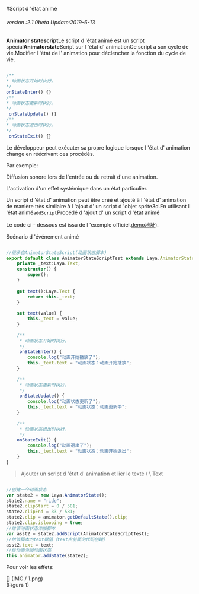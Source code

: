 #Script d 'état animé

###### *version :2.1.0beta   Update:2019-6-13*

​**Animator statescript**Le script d 'état animé est un script spécial**Animatorstate**Script sur l 'état d' animationCe script a son cycle de vie.Modifier l 'état de l' animation pour déclencher la fonction du cycle de vie.


```typescript

/**
* 动画状态开始时执行。
*/
onStateEnter() {}
/**
* 动画状态更新时执行。
*/
 onStateUpdate() {}
/**
* 动画状态退出时执行。
*/
 onStateExit() {}
```


Le développeur peut exécuter sa propre logique lorsque l 'état d' animation change en réécrivant ces procédés.

Par exemple:

Diffusion sonore lors de l'entrée ou du retrait d'une animation.

L'activation d'un effet systémique dans un état particulier.

Un script d 'état d' animation peut être créé et ajouté à l 'état d' animation de manière très similaire à l 'ajout d' un script d 'objet sprite3d.En utilisant l 'état animé`addScript`Procédé d 'ajout d' un script d 'état animé

Le code ci - dessous est issu de l 'exemple officiel.[demo地址](https://layaair.ldc.layabox.com/demo2/?language=ch&category=3d&group=Animation3D&name=AnimatorStateScriptDemo)).

Scénario d 'événement animé


```typescript

//继承自AnimatorStateScript(动画状态脚本)
export default class AnimatorStateScriptTest extends Laya.AnimatorStateScript {
    private _text:Laya.Text;
    constructor() {
        super();
    }
    
	get text():Laya.Text {
		return this._text;
	}
    
	set text(value) {
		this._text = value;
	}
    
	/**
	 * 动画状态开始时执行。
	 */
	 onStateEnter() {
		console.log("动画开始播放了");
		this._text.text = "动画状态：动画开始播放";
	}
	
	/**
	 * 动画状态更新时执行。
	 */
	 onStateUpdate() {
		console.log("动画状态更新了");
		this._text.text = "动画状态：动画更新中";
	}
	
	/**
	 * 动画状态退出时执行。
	 */
	onStateExit() {
		console.log("动画退出了");
		this._text.text = "动画状态：动画开始退出";
	}
}
```


> Ajouter un script d 'état d' animation et lier le texte \ \ Text


```typescript

//创建一个动画状态
var state2 = new Laya.AnimatorState();
state2.name = "ride";
state2.clipStart = 0 / 581;
state2.clipEnd = 33 / 581;
state2.clip = animator.getDefaultState().clip;
state2.clip.islooping = true;
//给该动画状态添加脚本
var asst2 = state2.addScript(AnimatorStateScriptTest);
//给该脚本的text赋值（text由前面的代码创建）
asst2.text = text;
//给动画添加动画状态
this.animator.addState(state2);
```


Pour voir les effets:

[] (IMG / 1.png) <br > (Figure 1)